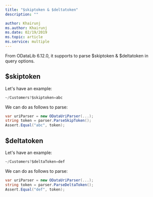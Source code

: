 ```yaml
---
title: "$skiptoken & $deltatoken"
description: ""

author: Khairunj
ms.author: Khairunj
ms.date: 02/19/2019
ms.topic: article
ms.service: multiple
---
```


From ODataLib 6.12.0, it supports to parse $skiptoken & $deltatoken in query options.

## $skiptoken

Let's have an example:

``` csharp
~/Customers?$skiptoken=abc
```

We can do as follows to parse:

``` csharp
var uriParser = new ODataUriParser(...);
string token = parser.ParseSkipToken();
Assert.Equal("abc", token);
```

## $deltatoken

Let's have an example:

``` csharp
~/Customers?$deltaToken=def
```

We can do as follows to parse:

``` csharp
var uriParser = new ODataUriParser(...);
string token = parser.ParseDeltaToken();
Assert.Equal("def", token);
```
